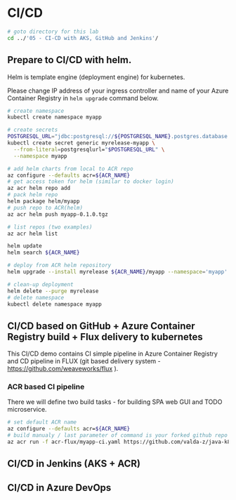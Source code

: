# CI/CD

```bash
# goto directory for this lab
cd ../'05 - CI-CD with AKS, GitHub and Jenkins'/
```


## Prepare to CI/CD with helm.

Helm is template engine (deployment engine) for kubernetes.

Please change IP address of your ingress controller and name of your Azure Container Registry in `helm upgrade` command below.

```bash
# create namespace
kubectl create namespace myapp

# create secrets
POSTGRESQL_URL="jdbc:postgresql://${POSTGRESQL_NAME}.postgres.database.azure.com:5432/todo?user=${POSTGRESQL_USER}@${POSTGRESQL_NAME}&password=${POSTGRESQL_PASSWORD}&ssl=true"
kubectl create secret generic myrelease-myapp \
  --from-literal=postgresqlurl="$POSTGRESQL_URL" \
  --namespace myapp

# add helm charts from local to ACR repo
az configure --defaults acr=${ACR_NAME}
# get access token for helm (similar to docker login)
az acr helm repo add
# pack helm repo
helm package helm/myapp
# push repo to ACR(helm)
az acr helm push myapp-0.1.0.tgz

# list repos (two examples)
az acr helm list

helm update
helm search ${ACR_NAME}

# deploy from ACR helm repository
helm upgrade --install myrelease ${ACR_NAME}/myapp --namespace='myapp' --set-string appspa.image.repository="${ACR_NAME}.azurecr.io/myappspa",appspa.image.tag='v1',apptodo.image.repository="${ACR_NAME}.azurecr.io/myapptodo",apptodo.image.tag='v1',apphost='0.0.0.0.xip.io'

# clean-up deployment
helm delete --purge myrelease
# delete namespace
kubectl delete namespace myapp
```

## CI/CD based on GitHub + Azure Container Registry build + Flux delivery to kubernetes

This CI/CD demo contains CI simple pipeline in Azure Container Registry and CD pipeline in FLUX (git based delivery system - https://github.com/weaveworks/flux ).

### ACR based CI pipeline

There we will define two build tasks - for building SPA web GUI and TODO microservice.

```bash
# set default ACR name
az configure --defaults acr=${ACR_NAME}
# build manualy / last parameter of command is your forked github repo
az acr run -f acr-flux/myapp-ci.yaml https://github.com/valda-z/java-k8s-workshop.git
```

## CI/CD in Jenkins (AKS + ACR)

## CI/CD in Azure DevOps
